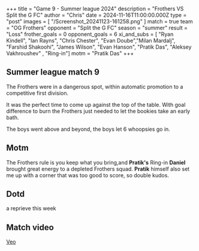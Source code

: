 +++
title = "Game 9 - Summer league 2024"
description = "Frothers VS Split the G FC"
author = "Chris"
date = 2024-11-16T11:00:00.000Z
type = "post"
images = [ "/Screenshot_20241123-161258.png" ]
match = true
team = "OG Frothers"
opponent = "Split the G FC"
season = "summer"
result = "Loss"
frother_goals = 0
opponent_goals = 6
xi_and_subs = [ "Ryan Kindell", "Ian Rayns", "Chris Chester", "Evan Doube","Milan Mardalj", "Farshid Shakoohi", "James Wilson", "Evan Hanson", "Pratik Das", "Aleksey Vakhroushev" , "Ring-in"] 
motm = "Pratik Das"
+++

## Summer league match 9

The Frothers were in a dangerous spot, within automatic promotion to a competitive first division. 

It was the perfect time to come up against the top of the table. With goal difference to burn the Frothers just needed to let the bookies take an early bath. 

The boys went above and beyond, the boys let 6 whoopsies go in.

## Motm
The Frothers rule is you keep what you bring,and **Pratik's** Ring-in **Daniel** brought great energy to a depleted Frothers squad. **Pratik** himself also set me up with a corner that was too good to score, so double kudos.

## Dotd
a reprieve this week

## Match video

[Veo](https://app.veo.co/matches/20241117-match-17-nov-20241384-ff0572ff/?fbclid=IwZXh0bgNhZW0CMTEAAR3cozxseERhOXoDw-KrVck7f28soD8nd8QU1xlfanGK2f0FGVFT9nMMJzM_aem_oFHAVPAxwc2NjFNlA_6Fnw)
